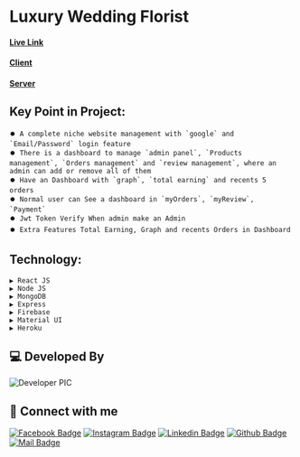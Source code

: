 

# Luxury Wedding Florist

#### [Live Link](https://niche-flowers.web.app/)
#### [Client](https://github.com/programming-hero-web-course-4/niche-website-client-side-iazadur)
#### [Server](https://github.com/programming-hero-web-course-4/niche-website-server-side-iazadur)

## Key Point in Project: 
    ⏺️ A complete niche website management with `google` and `Email/Password` login feature 
    ⏺️ There is a dashboard to manage `admin panel`, `Products management`, `Orders management` and `review management`, where an admin can add or remove all of them
    ⏺️ Have an Dashboard with `graph`, `total earning` and recents 5 orders
    ⏺️ Normal user can See a dashboard in `myOrders`, `myReview`, `Payment`
    ⏺️ Jwt Token Verify When admin make an Admin
    ⏺️ Extra Features Total Earning, Graph and recents Orders in Dashboard


## Technology: 
    ▶ React JS
    ▶ Node JS
    ▶ MongoDB
    ▶ Express
    ▶ Firebase
    ▶ Material UI
    ▶ Heroku






## 💻 Developed By

![Developer PIC](https://avatars.githubusercontent.com/u/68888519?s=96&v=4)

## 🚀 Connect with me

[![Facebook Badge](https://img.shields.io/badge/Facebook-1877F2?style=for-the-badge&logo=facebook&logoColor=white)](https://facebook.com/iazadur)
[![Instagram Badge](https://img.shields.io/badge/Instagram-E4405F?style=for-the-badge&logo=instagram&logoColor=white)](https://www.instagram.com/iazadur/)
[![Linkedin Badge](https://img.shields.io/badge/LinkedIn-0077B5?style=for-the-badge&logo=linkedin&logoColor=white)](https://www.linkedin.com/in/iamazadur/)
[![Github Badge](https://img.shields.io/badge/GitHub-100000?style=for-the-badge&logo=github&logoColor=white)](https://github.com/iazadur)
[![Mail Badge](https://img.shields.io/badge/Gmail-D14836?style=for-the-badge&logo=gmail&logoColor=white)](mailto:iamazadur@gmail.com)